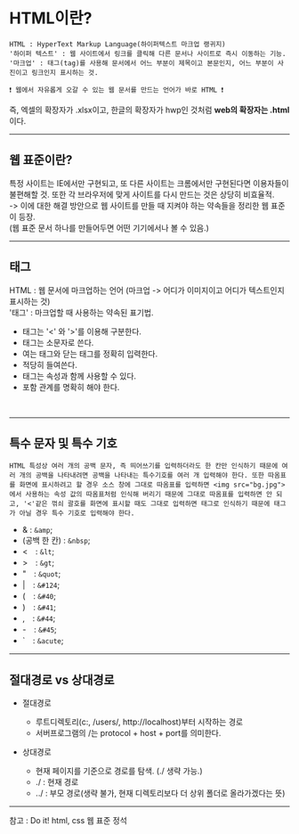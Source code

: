 # HTML이란?

```
HTML : HyperText Markup Language(하이퍼텍스트 마크업 랭귀지)
'하이퍼 텍스트' : 웹 사이트에서 링크를 클릭해 다른 문서나 사이트로 즉시 이동하는 기능.
'마크업' : 태그(tag)를 사용해 문서에서 어느 부분이 제목이고 본문인지, 어느 부분이 사진이고 링크인지 표시하는 것.

❗ 웹에서 자유롭게 오갈 수 있는 웹 문서를 만드는 언어가 바로 HTML ❗
```
즉, 엑셀의 확장자가 .xlsx이고, 한글의 확장자가 hwp인 것처럼 <b>web의 확장자는 .html</b>이다.

---

## 웹 표준이란?
특정 사이트는 IE에서만 구현되고, 또 다른 사이트는 크롬에서만 구현된다면 이용자들이 불편해할 것. 또한 각 브라우저에 맞게 사이트를 다시 만드는 것은 상당히 비효율적.
<br/> 
-> 이에 대한 해결 방안으로 웹 사이트를 만들 때 지켜야 하는 약속들을 정리한 웹 표준이 등장. 
<br/> 
(웹 표준 문서 하나를 만들어두면 어떤 기기에서나 볼 수 있음.)

---

## 태그
  HTML : 웹 문서에 마크업하는 언어 (마크업 -> 어디가 이미지이고 어디가 텍스트인지 표시하는 것)
  <br/>
  '태그' : 마크업할 때 사용하는 약속된 표기법.
  <ul>
    <li>태그는 '<' 와 '>'를 이용해 구분한다.</li>
    <li>태그는 소문자로 쓴다.</li>
    <li>여는 태그와 닫는 태그를 정확히 입력한다.</li>
    <li>적당히 들여쓴다.</li>
    <li>태그는 속성과 함께 사용할 수 있다.</li>
    <li>포함 관계를 명확히 해야 한다.</li>
  </ul>
  <br/>

---

## 특수 문자 및 특수 기호
```
HTML 특성상 여러 개의 공백 문자, 즉 띄어쓰기를 입력하더라도 한 칸만 인식하기 때문에 여러 개의 공백을 나타내려면 공백을 나타내는 특수기호를 여러 개 입력해야 한다. 또한 따옴표를 화면에 표시하려고 할 경우 소스 창에 그대로 따옴표를 입력하면 <img src="bg.jpg">에서 사용하는 속성 값의 따옴표처럼 인식해 버리기 때문에 그대로 따옴표를 입력하면 안 되고, '<'같은 꺾쇠 괄호를 화면에 표시할 때도 그대로 입력하면 태그로 인식하기 때문에 태그가 아닐 경우 특수 기호로 입력해야 한다.
```

- & : `&amp`;
- (공백 한 칸) : `&nbsp`;
- <　: `&lt`;
- \>　: `&gt`;
- "　: `&quot`;
- |　: `&#124`;
- (　: `&#40`;
- )　: `&#41`;
- ,　: `&#44`;
- -　: `&#45`;
- \`　: `&acute`;

---

## 절대경로 vs 상대경로
- 절대경로 
  - 루트디렉토리(c:\, /users/, http://localhost)부터 시작하는 경로
  - 서버프로그램의 /는 protocol + host + port를 의미한다.

- 상대경로
  - 현재 페이지를 기준으로 경로를 탐색. (./ 생략 가능.)
  - ./ : 현재 경로
  - ../ : 부모 경로(생략 불가, 현재 디렉토리보다 더 상위 폴더로 올라가겠다는 뜻)

---

참고 : Do it! html, css 웹 표준 정석